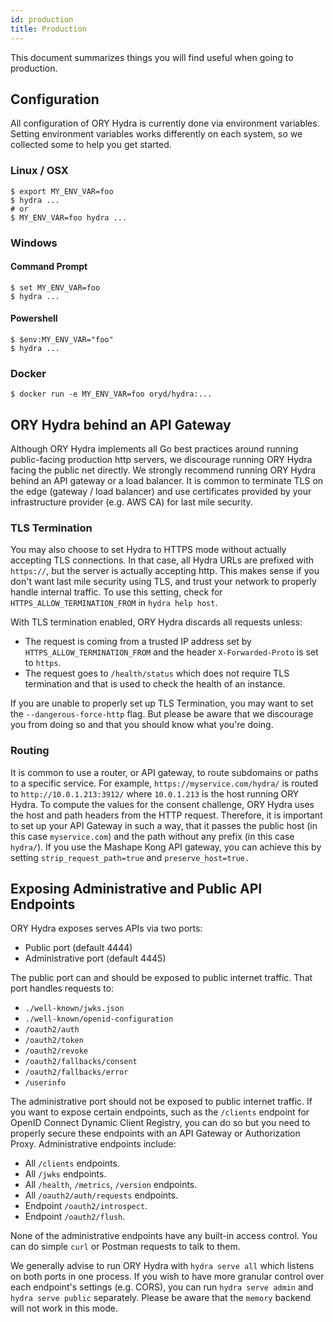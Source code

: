 ```yaml
---
id: production
title: Production
---
```


This document summarizes things you will find useful when going to production.

## Configuration

All configuration of ORY Hydra is currently done via environment variables. Setting environment variables works
differently on each system, so we collected some to help you get started.

### Linux / OSX

```
$ export MY_ENV_VAR=foo
$ hydra ...
# or
$ MY_ENV_VAR=foo hydra ...
```

### Windows

#### Command Prompt

```
$ set MY_ENV_VAR=foo
$ hydra ...
```

#### Powershell

```
$ $env:MY_ENV_VAR="foo"
$ hydra ...
```

### Docker

```
$ docker run -e MY_ENV_VAR=foo oryd/hydra:...
```

## ORY Hydra behind an API Gateway

Although ORY Hydra implements all Go best practices around running public-facing production http servers, we discourage running
ORY Hydra facing the public net directly. We strongly recommend running ORY Hydra behind an API gateway or a load balancer.
It is common to terminate TLS on the edge (gateway / load balancer) and use certificates provided by your infrastructure
provider (e.g. AWS CA) for last mile security.

### TLS Termination

You may also choose to set Hydra to HTTPS mode without actually accepting TLS connections. In that case,
all Hydra URLs are prefixed with `https://`, but the server is actually accepting http. This makes sense if you don't want
last mile security using TLS, and trust your network to properly handle internal traffic. To use this setting, check
for `HTTPS_ALLOW_TERMINATION_FROM` in `hydra help host`.

With TLS termination enabled, ORY Hydra discards all requests unless:

* The request is coming from a trusted IP address set by `HTTPS_ALLOW_TERMINATION_FROM` and the header `X-Forwarded-Proto` is set to `https`.
* The request goes to `/health/status` which does not require TLS termination and that is used to check the health of an instance.

If you are unable to properly set up TLS Termination, you may want to set the `--dangerous-force-http` flag. But please be
aware that we discourage you from doing so and that you should know what you're doing.

### Routing

It is common to use a router, or API gateway, to route subdomains or paths to a specific service. For example, `https://myservice.com/hydra/`
is routed to `http://10.0.1.213:3912/` where `10.0.1.213` is the host running ORY Hydra. To compute the values for
the consent challenge, ORY Hydra uses the host and path headers from the HTTP request. Therefore, it is important
to set up your API Gateway in such a way, that it passes the public host (in this case `myservice.com`) and the path
without any prefix (in this case `hydra/`). If you use the Mashape Kong API gateway, you can achieve this by setting
`strip_request_path=true` and `preserve_host=true.`

## Exposing Administrative and Public API Endpoints

ORY Hydra exposes serves APIs via two ports:

- Public port (default 4444)
- Administrative port (default 4445)

The public port can and should be exposed to public internet traffic. That port handles requests to:

* `./well-known/jwks.json`
* `./well-known/openid-configuration`
* `/oauth2/auth`
* `/oauth2/token`
* `/oauth2/revoke`
* `/oauth2/fallbacks/consent`
* `/oauth2/fallbacks/error`
* `/userinfo`

The administrative port should not be exposed to public internet traffic. If you want to expose certain endpoints, such as the `/clients` endpoint for
OpenID Connect Dynamic Client Registry, you can do so but you need to properly secure these endpoints with an API Gateway or Authorization Proxy.
Administrative endpoints include:

* All `/clients` endpoints.
* All `/jwks` endpoints.
* All `/health`, `/metrics`, `/version` endpoints.
* All `/oauth2/auth/requests` endpoints.
* Endpoint `/oauth2/introspect`.
* Endpoint `/oauth2/flush`.

None of the administrative endpoints have any built-in access control. You can do simple `curl` or Postman requests to talk to them.

We generally advise to run ORY Hydra with `hydra serve all` which listens on both ports in one process. If you wish to have more granular control over
each endpoint's settings (e.g. CORS), you can run `hydra serve admin` and `hydra serve public` separately. Please be aware that the `memory` backend
will not work in this mode.
